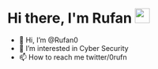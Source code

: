# Hi there, I'm Rufan <img src="https://raw.githubusercontent.com/Rufan0/readme/main/assets/Hi.gif" width="30px">


- 👋 Hi, I’m @Rufan0
- 👀 I’m interested in Cyber Security
- 📫 How to reach me twitter/0rufn

<!---
Rufan0/Rufan0 is a ✨ special ✨ repository because its `README.md` (this file) appears on your GitHub profile.
You can click the Preview link to take a look at your changes.
--->
